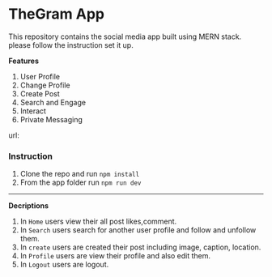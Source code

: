 # TheGram App

This repository contains the social media app built using MERN stack. please follow the instruction set it up.

**Features**

1. User Profile
2. Change Profile
3. Create Post
4. Search and Engage
5. Interact
6. Private Messaging

url:

### Instruction

1. Clone the repo and run `npm install`
2. From the app folder run `npm run dev`

---

**Decriptions**

1. In `Home` users view their all post likes,comment.
2. In `Search` users search for another user profile and follow and unfollow them.
3. In `create` users are created their post including image, caption, location.
4. In `Profile` users are view their profile and also edit them.
5. In `Logout` users are logout.
